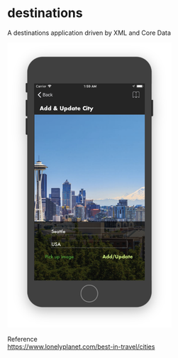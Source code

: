 # destinations
A destinations application driven by XML and Core Data

<img src="https://github.com/qiuyangnie/destinations/blob/master/destinations/docs/img/screenshot.png" alt="screenshot" width="370px">

Reference  
https://www.lonelyplanet.com/best-in-travel/cities
